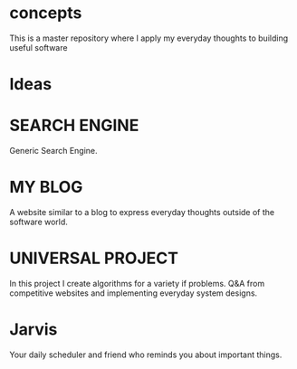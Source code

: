 # concepts
This is a master repository where I apply my everyday thoughts to building useful software

# Ideas

# SEARCH ENGINE
Generic Search Engine.

# MY BLOG
A website similar to a blog to express everyday thoughts outside of the software world.

# UNIVERSAL PROJECT
In this project I create algorithms for a variety if problems. 
Q&A from competitive websites and implementing everyday system designs.

# Jarvis
Your daily scheduler and friend who reminds you about important things. 


